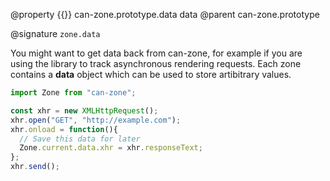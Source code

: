 @property {{}} can-zone.prototype.data data
@parent can-zone.prototype

@signature `zone.data`

You might want to get data back from can-zone, for example if you are using the library to track asynchronous rendering requests. Each zone contains a **data** object which can be used to store artibitrary values.

```javascript
import Zone from "can-zone";

const xhr = new XMLHttpRequest();
xhr.open("GET", "http://example.com");
xhr.onload = function(){
  // Save this data for later
  Zone.current.data.xhr = xhr.responseText;
};
xhr.send();
```

